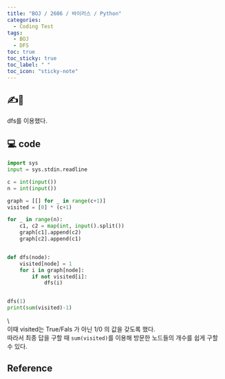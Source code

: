 ```yaml
---
title: "BOJ / 2606 / 바이러스 / Python"
categories:
  - Coding Test 
tags:
  - BOJ
  - DFS
toc: true
toc_sticky: true
toc_label: " "
toc_icon: "sticky-note"
---
```


## ✍️👀 
dfs를 이용했다.

## 💻 code
```Python
import sys
input = sys.stdin.readline

c = int(input())
n = int(input())

graph = [[] for _ in range(c+1)]
visited = [0] * (c+1)

for _ in range(n):
    c1, c2 = map(int, input().split())
    graph[c1].append(c2)
    graph[c2].append(c1)


def dfs(node):
    visited[node] = 1
    for i in graph[node]:
        if not visited[i]:
            dfs(i)


dfs(1)
print(sum(visited)-1)

```
\\   
이때 visited는 True/Fals 가 아닌 1/0 의 값을 갖도록 했다.  
따라서 최종 답을 구할 때 `sum(visited)`를 이용해 방문한 노드들의 개수를 쉽게 구할 수 있다.

## Reference